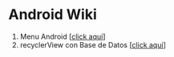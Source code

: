 # Android Wiki
1.  Menu Android [[click aquí](https://github.com/dwimLacayo/menu-android/wiki/Menu-Android)]
2.  recyclerView con Base de Datos [[click aquí](https://github.com/dwimLacayo/menu-android/wiki/recyclerView-con-Base-de-Datos)]
